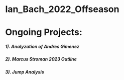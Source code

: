# Ian_Bach_2022_Offseason

# Ongoing Projects:


##### 1). Analyzation of Andres Gimenez
##### 2). Marcus Stroman 2023 Outline
##### 3). Jump Analysis
